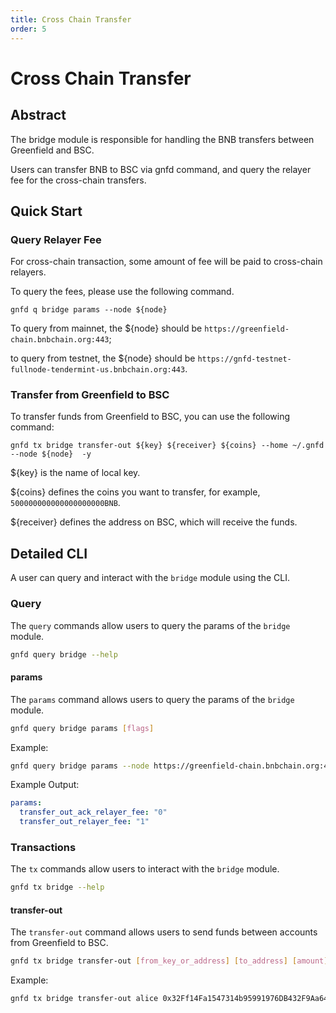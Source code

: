 ```yaml
---
title: Cross Chain Transfer
order: 5
---
```

# Cross Chain Transfer

## Abstract
The bridge module is responsible for handling the BNB transfers between Greenfield and BSC.

Users can transfer BNB to BSC via gnfd command, and query the relayer fee for the cross-chain transfers.

## Quick Start

### Query Relayer Fee

For cross-chain transaction, some amount of fee will be paid to cross-chain relayers.

To query the fees, please use the following command.

```shell
gnfd q bridge params --node ${node} 
```

To query from mainnet, the ${node} should be `https://greenfield-chain.bnbchain.org:443`;

to query from testnet, the ${node} should be `https://gnfd-testnet-fullnode-tendermint-us.bnbchain.org:443`.


### Transfer from Greenfield to BSC

To transfer funds from Greenfield to BSC, you can use the following command:

```shell
gnfd tx bridge transfer-out ${key} ${receiver} ${coins} --home ~/.gnfd --node ${node}  -y
```

${key} is the name of local key.

${coins} defines the coins you want to transfer, for example, `500000000000000000000BNB`.

${receiver} defines the address on BSC, which will receive the funds.


## Detailed CLI

A user can query and interact with the `bridge` module using the CLI.

### Query

The `query` commands allow users to query the params of the `bridge` module.

```sh
gnfd query bridge --help
```

#### params

The `params` command allows users to query the params of the `bridge` module.

```sh
gnfd query bridge params [flags]
```

Example:

```sh
gnfd query bridge params --node https://greenfield-chain.bnbchain.org:443
```

Example Output:

```yml
params:
  transfer_out_ack_relayer_fee: "0"
  transfer_out_relayer_fee: "1"
```

### Transactions

The `tx` commands allow users to interact with the `bridge` module.

```sh
gnfd tx bridge --help
```

#### transfer-out

The `transfer-out` command allows users to send funds between accounts from Greenfield to BSC.

```sh
gnfd tx bridge transfer-out [from_key_or_address] [to_address] [amount] [flags]
```

Example:

```sh
gnfd tx bridge transfer-out alice 0x32Ff14Fa1547314b95991976DB432F9Aa648A423 500000000000000000000BNB --home ~/.gnfd --node https://greenfield-chain.bnbchain.org:443  -y
```